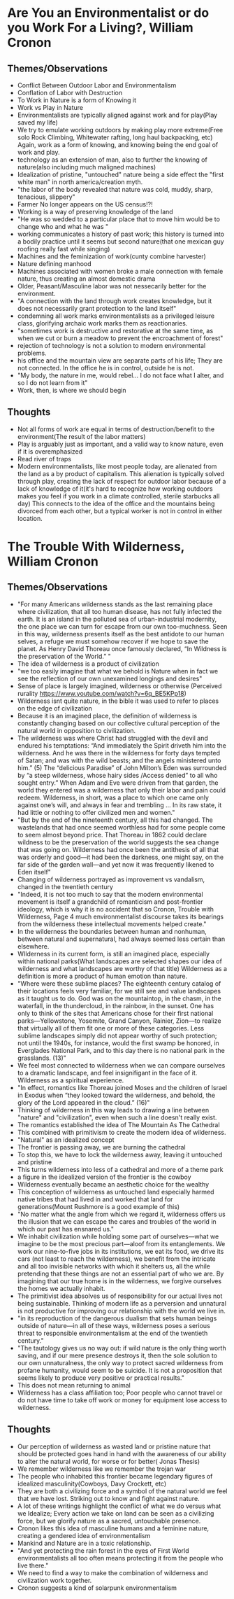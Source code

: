 # Are You an Environmentalist or do you Work For a Living?, William Cronon

## Themes/Observations

- Conflict Between Outdoor Labor and Environmentalism
- Conflation of Labor with Destruction
- To Work in Nature is a form of Knowing it
- Work vs Play in Nature
- Environmentalists are typically aligned against work and for play(Play saved my life)
- We try to emulate working outdoors by making play more extreme(Free solo Rock Climbing, Whitewater rafting, long haul backpacking, etc) Again, work as a form of knowing, and knowing being the end goal of work and play.
- technology as an extension of man, also to further the knowing of nature(also including much maligned machines)
- Idealization of pristine, "untouched" nature being a side effect the "first white man" in north america/creation myth.
- "the labor of the body revealed that nature was cold, muddy, sharp, tenacious, slippery"
- Farmer No longer appears on the US census!?!
- Working is a way of preserving knowledge of the land
- "He was so wedded to a particular place that to move him would be to change who and what he was "
- working communicates a history of past work; this history is turned into a bodily practice until it seems but second nature(that one mexican guy roofing really fast while singing)
- Machines and the feminization of work(cunty combine harvester)
- Nature defining manhood
- Machines associated with women broke a male connection with female nature, thus creating an almost domestic drama
- Older, Peasant/Masculine labor was not nessecarily better for the environment. 
- "A connection with the land through work creates knowledge, but it does not necessarily grant protection to the land itself"
- condemning all work marks environmentalists as a privileged leisure class, glorifying archaic work marks them as reactionaries. 
- "sometimes work is destructive and restorative at the same time, as when we cut or burn a meadow to prevent the encroachment of forest"
- rejection of technology is not a solution to modern environmental problems.
- his office and the mountain view are separate parts of his life; They are not connected. In the office he is in control, outside he is not.
- "My body, the nature in me, would rebel... I do not face what I alter, and so I do not learn from it"
- Work, then, is where we should begin

## Thoughts
- Not all forms of work are equal in terms of destruction/benefit to the environment(The result of the labor matters)
- Play is arguably just as important, and a valid way to know nature, even if it is overemphasized
- Read river of traps
- Modern environmentalists, like most people today, are alienated from the land as a by product of capitalism. This alienation is typically solved through play, creating the lack of respect for outdoor labor because of a lack of knowledge of it(it's hard to recognize how working outdoors makes you feel if you work in a climate controlled, sterile starbucks all day) This connects to the idea of the office and the mountains being divorced from each other, but a typical worker is not in control in either location.

# The Trouble With Wilderness, William Cronon

## Themes/Observations
- "For many Americans wilderness stands as the last remaining place where civilization, that all too human disease, has not fully infected the earth. It is an island in the polluted sea of urban-industrial modernity, the one place we can turn for escape from our own too-muchness. Seen in this way, wilderness presents itself as the best antidote to our human selves, a refuge we must somehow recover if we hope to save the planet. As Henry David Thoreau once famously declared, “In Wildness is the preservation of the World.” "
- The idea of wilderness is a product of civilization
- "we too easily imagine that what we behold is Nature when in fact we see the reflection of our own unexamined longings and desires"
- Sense of place is largely imagined, wilderness or otherwise (Perceived rurality  https://www.youtube.com/watch?v=6q_BE5KPp18)
- Wilderness isnt quite nature, in the bible it was used to refer to places on the edge of civilization
- Because it is an imagined place, the definition of wilderness is constantly changing based on our collective cultural perception of the natural world in opposition to civilization.
- The wilderness was where Christ had struggled with the devil and endured his temptations: “And immediately the Spirit driveth him into the wilderness. And he was there in the wilderness for forty days tempted of Satan; and was with the wild beasts; and the angels ministered unto him.” (5) The “delicious Paradise” of John Milton’s Eden was surrounded by “a steep wilderness, whose hairy sides /Access denied” to all who sought entry.” When Adam and Eve were driven from that garden, the world they entered was a wilderness that only their labor and pain could redeem. Wilderness, in short, was a place to which one came only against one’s will, and always in fear and trembling ... In its raw state, it had little or nothing to offer civilized men and women."
- "But by the end of the nineteenth century, all this had changed. The wastelands that had once seemed worthless had for some people come to seem almost beyond price. That Thoreau in 1862 could declare wildness to be the preservation of the world suggests the sea change that was going on. Wilderness had once been the antithesis of all that was orderly and good—it had been the darkness, one might say, on the far side of the garden wall—and yet now it was frequently likened to Eden itself"
- Changing of wilderness portrayed as improvement vs vandalism, changed in the twentieth century
- "Indeed, it is not too much to say that the modern environmental movement is itself a grandchild of romanticism and post-frontier ideology, which is why it is no accident that so Cronon, Trouble with Wilderness, Page 4 much environmentalist discourse takes its bearings from the wilderness these intellectual movements helped create."
- In the wilderness the boundaries between human and nonhuman, between natural and supernatural, had always seemed less certain than elsewhere.
- WIlderness in its current form, is still an imagined place, especially within national parks(What landscapes are selected shapes our idea of wilderness and what landscapes are worthy of that title) Wilderness as a definition is more a product of human emotion than nature.
- "Where were these sublime places? The eighteenth century catalog of their locations feels very familiar, for we still see and value landscapes as it taught us to do. God was on the mountaintop, in the chasm, in the waterfall, in the thundercloud, in the rainbow, in the sunset. One has only to think of the sites that Americans chose for their first national parks—Yellowstone, Yosemite, Grand Canyon, Rainier, Zion—to realize that virtually all of them fit one or more of these categories. Less sublime landscapes simply did not appear worthy of such protection; not until the 1940s, for instance, would the first swamp be honored, in Everglades National Park, and to this day there is no national park in the grasslands. (13)"
- We feel most connected to wilderness when we can compare ourselves to a dramatic landscape, and feel insignifigant in the face of it. Wilderness as a spiritual experience. 
- "In effect, romantics like Thoreau joined Moses and the children of Israel in Exodus when “they looked toward the wilderness, and behold, the glory of the Lord appeared in the cloud.” (16)"
- Thinking of wilderness in this way leads to drawing a line between "nature" and "civilization", even when such a line doesn't really exist.
- The romantics established the idea of The Mountain As The Cathedral
- This combined with primitivism to create the modern idea of wilderness.
- "Natural" as an idealized concept
- The frontier is passing away, we are burning the cathedral
- To stop this, we have to lock the wilderness away, leaving it untouched and pristine
- This turns wilderness into less of a cathedral and more of a theme park
- a figure in the idealized version of the frontier is the cowboy
- Wilderness eventually became an aesthetic choice for the wealthy
- This conception of wilderness as untouched land especially harmed native tribes that had lived in and worked that land for generations(Mount Rushmore is a good example of this)
- "No matter what the angle from which we regard it, wilderness offers us the illusion that we can escape the cares and troubles of the world in which our past has ensnared us."
- We inhabit civilization while holding some part of ourselves—what we imagine to be the most precious part—aloof from its entanglements. We work our nine-to-five jobs in its institutions, we eat its food, we drive its cars (not least to reach the wilderness), we benefit from the intricate and all too invisible networks with which it shelters us, all the while pretending that these things are not an essential part of who we are. By imagining that our true home is in the wilderness, we forgive ourselves the homes we actually inhabit.
- The primitivist idea absolves us of responsibility for our actual lives not being sustainable. Thinking of modern life as a perversion and unnatural is not productive for improving our relationship with the world we live in. 
- "in its reproduction of the dangerous dualism that sets human beings outside of nature—in all of these ways, wilderness poses a serious threat to responsible environmentalism at the end of the twentieth century."
- "The tautology gives us no way out: if wild nature is the only thing worth saving, and if our mere presence destroys it, then the sole solution to our own unnaturalness, the only way to protect sacred wilderness from profane humanity, would seem to be suicide. It is not a proposition that seems likely to produce very positive or practical results."
- This does not mean returning to animal
- Wilderness has a class affiliation too; Poor people who cannot travel or do not have time to take off work or money for equipment lose access to wilderness.
 
## Thoughts
- Our perception of wilderness as wasted land or pristine nature that should be protected goes hand in hand with the awareness of our ability to alter the natural world, for worse or for better( Jonas Thesis)
- We remember wilderness like we remember the trojan war
- The people who inhabited this frontier became legendary figures of idealized masculinity(Cowboys, Davy Crockett, etc)
- They are both a civilizing force and a symbol of the natural world we feel that we have lost. Striking out to know and fight against nature.
- A lot of these writings highlight the conflict of what we do versus what we Idealize; Every action we take on land can be seen as a civilizing force, but we glorify nature as a sacred, untouchable presence. 
- Cronon likes this idea of masculine humans and a feminine nature, creating a gendered idea of environmentalism
- Mankind and Nature are in a toxic relationship.
- "And yet protecting the rain forest in the eyes of First World environmentalists all too often means protecting it from the people who live there."
- We need to find a way to make the combination of wilderness and civilization work together.
- Cronon suggests a kind of solarpunk environmentalism
